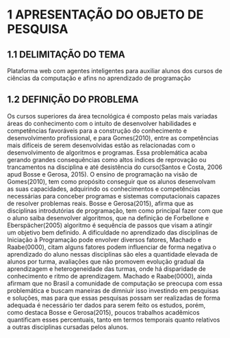 
# 1 APRESENTAÇÃO DO OBJETO DE PESQUISA
## 1.1 DELIMITAÇÃO DO TEMA
Plataforma web com agentes inteligentes para auxiliar alunos dos cursos de ciências da computação e afins no aprendizado de programação
## 1.2 DEFINIÇÃO DO PROBLEMA
Os cursos superiores da área tecnológica é composto pelas mais variadas áreas do conhecimento com o intuito de desenvolver habilidades e competências favoráveis para a construção do conhecimento e desenvolvimento profissional, e para Gomes(2010), entre as competências mais difíceis de serem desenvolvidas estão as relacionadas com o desenvolvimento de algoritmos e programas. Essa problemática acaba gerando grandes consequências como altos índices de reprovação ou trancamentos na disciplina e até desistência do curso(Santos e Costa, 2006 apud Bosse e Gerosa, 2015).
O ensino de programação na visão de Gomes(2010), tem como propósito conseguir que os alunos desenvolvam as suas capacidades, adquirindo os conhecimentos e competências necessárias para conceber programas e sistemas computacionais capazes de resolver problemas reais. Bosse e Gerosa(2015), afirma que as disciplinas introdutórias de programação, tem como principal fazer com que o aluno saiba desenvolver algoritmos, que na definição de Forbellone e Eberspächer(2005) algoritmo é sequência de passos que visam a atingir um objetivo bem definido.
A dificuldade no aprendizado das disciplinas de Iniciação à Programação pode envolver diversos fatores, Machado e Raabe(0000), citam alguns fatores podem influenciar de forma negativa o aprendizado do aluno nessas disciplinas são eles a quantidade elevada de alunos por turma, avaliações que não promovem evolução gradual da aprendizagem e heterogeneidade das turmas, onde há disparidade de conhecimento e ritmo de aprendizagem. Machado e Raabe(0000), ainda afirmam que no Brasil a comunidade de computação se preocupa com essa problemática e buscam maneiras de dimniuir isso investindo em pesquisas e soluções, mas para que essas pesquisas possam ser realizadas de forma adequada é necessário ter dados para serem feito os estudos, porém, como destaca Bosse e Gerosa(2015), poucos trabalhos acadêmicos quantificam esses percentuais, tanto em termos temporais quanto relativos a outras disciplinas cursadas pelos alunos.
